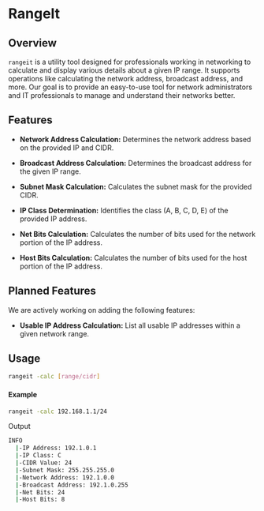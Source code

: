 # RangeIt
## Overview
`rangeit` is a utility tool designed for professionals working in networking to calculate and display various details about a given IP range. It supports operations like calculating the network address, broadcast address, and more. Our goal is to provide an easy-to-use tool for network administrators and IT professionals to manage and understand their networks better.

## Features
*  **Network Address Calculation:** Determines the network address based on the provided IP and CIDR.

* **Broadcast Address Calculation:** Determines the broadcast address for the given IP range.

* **Subnet Mask Calculation:** Calculates the subnet mask for the provided CIDR.

* **IP Class Determination:** Identifies the class (A, B, C, D, E) of the provided IP address.

* **Net Bits Calculation:** Calculates the number of bits used for the network portion of the IP address.

* **Host Bits Calculation:** Calculates the number of bits used for the host portion of the IP address.

## Planned Features
We are actively working on adding the following features:

* **Usable IP Address Calculation:** List all usable IP addresses within a given network range.

## Usage
```bash 
rangeit -calc [range/cidr] 
```

#### Example
```bash 
rangeit -calc 192.168.1.1/24
```
Output
```bash
INFO
  |-IP Address: 192.1.0.1
  |-IP Class: C
  |-CIDR Value: 24
  |-Subnet Mask: 255.255.255.0
  |-Network Address: 192.1.0.0
  |-Broadcast Address: 192.1.0.255
  |-Net Bits: 24
  |-Host Bits: 8
```

